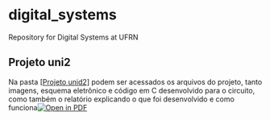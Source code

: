 # digital_systems
Repository for Digital Systems at UFRN
## Projeto uni2
Na pasta [[Projeto unid2]](https://github.com/TeophiloVitor/digital_systems/tree/main/Projeto%20unid2) podem ser acessados os arquivos do projeto, tanto imagens, esquema eletrônico e código em C desenvolvido para o circuito, como também o relatório explicando o que foi desenvolvido e como funciona[![Open in PDF](https://img.shields.io/badge/-PDF-EC1C24?style=flat-square&logo=adobeacrobatreader)](https://github.com/TeophiloVitor/digital_systems/blob/main/Projeto%20unid2/Projeto%20unidade%202%20-%20SD.docx.pdf)

